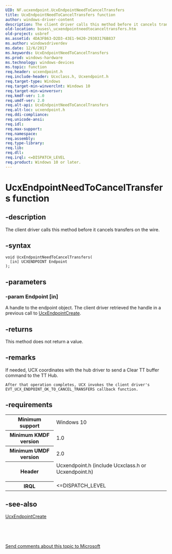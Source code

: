 ```yaml
---
UID: NF.ucxendpoint.UcxEndpointNeedToCancelTransfers
title: UcxEndpointNeedToCancelTransfers function
author: windows-driver-content
description: The client driver calls this method before it cancels transfers on the wire.
old-location: buses\_ucxendpointneedtocanceltransfers.htm
old-project: usbref
ms.assetid: 4DA3FB63-D2D3-43E1-9420-29303176B837
ms.author: windowsdriverdev
ms.date: 12/6/2017
ms.keywords: UcxEndpointNeedToCancelTransfers
ms.prod: windows-hardware
ms.technology: windows-devices
ms.topic: function
req.header: ucxendpoint.h
req.include-header: Ucxclass.h, Ucxendpoint.h
req.target-type: Windows
req.target-min-winverclnt: Windows 10
req.target-min-winversvr: 
req.kmdf-ver: 1.0
req.umdf-ver: 2.0
req.alt-api: UcxEndpointNeedToCancelTransfers
req.alt-loc: ucxendpoint.h
req.ddi-compliance: 
req.unicode-ansi: 
req.idl: 
req.max-support: 
req.namespace: 
req.assembly: 
req.type-library: 
req.lib: 
req.dll: 
req.irql: <=DISPATCH_LEVEL
req.product: Windows 10 or later.
---
```


# UcxEndpointNeedToCancelTransfers function



## -description
The client driver calls this method before it cancels transfers on the wire.



## -syntax

````
void UcxEndpointNeedToCancelTransfers(
  [in] UCXENDPOINT Endpoint
);
````


## -parameters

### -param Endpoint [in]

A handle to the endpoint object. The client driver retrieved the handle in a previous call to <a href="buses._ucxendpointcreate">UcxEndpointCreate</a>.


## -returns
This method does not return a value.


## -remarks
 If needed, UCX coordinates with the hub driver to send a Clear TT buffer command to the TT Hub.

    After that operation completes, UCX invokes the client driver's  EVT_UCX_ENDPOINT_OK_TO_CANCEL_TRANSFERS callback function.


## -requirements
<table>
<tr>
<th width="30%">
Minimum support

</th>
<td width="70%">
Windows 10

</td>
</tr>
<tr>
<th width="30%">
Minimum KMDF version

</th>
<td width="70%">
1.0

</td>
</tr>
<tr>
<th width="30%">
Minimum UMDF version

</th>
<td width="70%">
2.0

</td>
</tr>
<tr>
<th width="30%">
Header

</th>
<td width="70%">
<dl>
<dt>Ucxendpoint.h (include Ucxclass.h or Ucxendpoint.h)</dt>
</dl>
</td>
</tr>
<tr>
<th width="30%">
IRQL

</th>
<td width="70%">
&lt;=DISPATCH_LEVEL

</td>
</tr>
</table>

## -see-also
<dl>
<dt>
<a href="buses._ucxendpointcreate">UcxEndpointCreate</a>
</dt>
</dl>
 

 

<a href="mailto:wsddocfb@microsoft.com?subject=Documentation%20feedback [usbref\buses]:%20UcxEndpointNeedToCancelTransfers method%20 RELEASE:%20(12/6/2017)&amp;body=%0A%0APRIVACY STATEMENT%0A%0AWe use your feedback to improve the documentation. We don't use your email address for any other purpose, and we'll remove your email address from our system after the issue that you're reporting is fixed. While we're working to fix this issue, we might send you an email message to ask for more info. Later, we might also send you an email message to let you know that we've addressed your feedback.%0A%0AFor more info about Microsoft's privacy policy, see http://privacy.microsoft.com/en-us/default.aspx." title="Send comments about this topic to Microsoft">Send comments about this topic to Microsoft</a>

